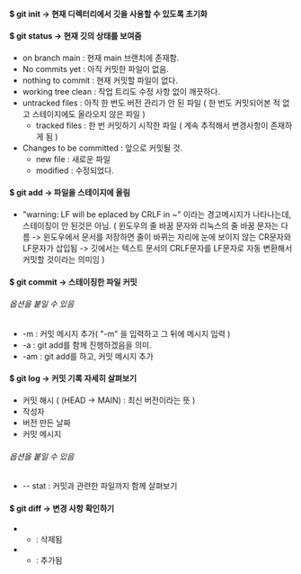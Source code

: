 #### $ git init -> 현재 디렉터리에서 깃을 사용할 수 있도록 초기화
#### $ git status -> 현재 깃의 상태를 보여줌
- on branch main : 현재 main 브랜치에 존재함.
- No commits yet : 아직 커밋한 파일이 없음.
- nothing to commit : 현재 커밋할 파일이 없다.
- working tree clean : 작업 트리도 수정 사항 없이 깨끗하다.
- untracked files : 아직 한 번도 버전 관리가 안 된 파일 ( 한 번도 커밋되어본 적 없고 스테이지에도 올라오지 않은 파일 ) 
	- tracked files : 한 번 커밋하기 시작한 파일 ( 계속 추적해서 변경사항이 존재하게 됨 ) 
- Changes to be committed : 앞으로 커밋될 것.
	- new file : 새로운 파일
	- modified : 수정되었다.
#### $ git add -> 파일을 스테이지에 올림
- "warning: LF will be eplaced by CRLF in ~" 이라는 경고메시지가 나타나는데, 스테이징이 안 된것은 아님.
	( 윈도우의 줄 바꿈 문자와 리눅스의 줄 바꿈 문자는 다름 ->  윈도우에서 문서를 저장하면 줄이 바뀌는 자리에 눈에 보이지 않는 CR문자와 LF문자가 삽입됨 -> 깃에서는 텍스트 문서의 CRLF문자를 LF문자로 자동 변환해서 커밋할 것이라는 의미임 )
#### $ git commit -> 스테이징한 파일 커밋
###### 옵션을 붙일 수 있음
- -m :  커밋 메시지 추가( "-m" 을 입력하고 그 뒤에 메시지 입력 )
- -a : git add를 함께 진행하겠음을 의미.
- -am : git add를 하고, 커밋 메시지 추가
#### $ git log -> 커밋 기록 자세히 살펴보기
- 커밋 해시 ( (HEAD -> MAIN) : 최신 버전이라는 뜻 )
- 작성자
- 버전 만든 날짜
- 커밋 메시지
###### 옵션을 붙일 수 있음
-  -- stat : 커밋과 관련한 파일까지 함께 살펴보기
#### $ git diff ->  변경 사항 확인하기
- - : 삭제됨
- + : 추가됨